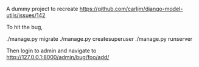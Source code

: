 A dummy project to recreate https://github.com/carljm/django-model-utils/issues/142

To hit the bug,

./manage.py migrate
./manage.py createsuperuser
./manage.py runserver

Then login to admin and navigate to http://127.0.0.1:8000/admin/bug/foo/add/
